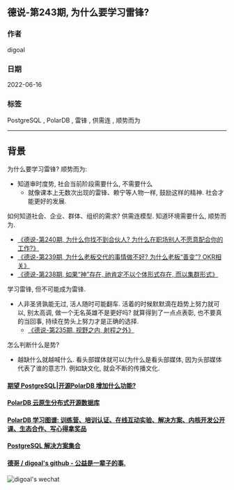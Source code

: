 ## 德说-第243期, 为什么要学习雷锋?          
                                                                        
### 作者                                                                        
digoal                                                                        
                                                                        
### 日期                                                                        
2022-06-16                                                             
                                                                        
### 标签                                                                        
PostgreSQL , PolarDB , 雷锋 , 供需连 , 顺势而为                                                      
                                                                        
----                                                          
                                                                        
## 背景     
  
为什么要学习雷锋? 顺势而为:  
- 知道审时度势, 社会当前阶段需要什么, 不需要什么  
    - 就像课本上无数次出现的雷锋、赖宁等人物一样, 鼓励这样的精神. 社会才能更好的发展.         
  
如何知道社会、企业、群体、组织的需求? 供需连模型. 知道环境需要什么, 顺势而为.    
- [《德说-第240期, 为什么你找不到合伙人? 为什么在职场别人不愿意配合你的工作?》](../202306/20230609_02.md)    
- [《德说-第239期, 为什么老板交代的事情做不好? 为什么老板“善变”? OKR相关》](../202306/20230609_01.md)    
- [《德说-第238期, 如果“神”存在, 祂肯定不以个体形式存在, 而以集群形式》](../202305/20230531_03.md)    
  
学习雷锋, 但不可能成为雷锋.     
- 人非圣贤孰能无过, 活人随时可能翻车. 活着的时候默默滴在趋势上努力就可以, 别太高调, 做一个无名英雄不是更好吗? 就算得到了一点点表彰, 也不要真的当回事, 持续在势头上努力才是正确的选择.     
    - [《德说-第235期, 视野之内, 射程之外》](../202305/20230529_02.md)    
  
怎么判断什么是势?  
- 越缺什么就越喊什么.  看头部媒体就可以(为什么是看头部媒体, 因为头部媒体代表了谁的意志?).  例如缺文化, 就会不断的传播文化.  
  
  
  
#### [期望 PostgreSQL|开源PolarDB 增加什么功能?](https://github.com/digoal/blog/issues/76 "269ac3d1c492e938c0191101c7238216")
  
  
#### [PolarDB 云原生分布式开源数据库](https://github.com/ApsaraDB "57258f76c37864c6e6d23383d05714ea")
  
  
#### [PolarDB 学习图谱: 训练营、培训认证、在线互动实验、解决方案、内核开发公开课、生态合作、写心得拿奖品](https://www.aliyun.com/database/openpolardb/activity "8642f60e04ed0c814bf9cb9677976bd4")
  
  
#### [PostgreSQL 解决方案集合](../201706/20170601_02.md "40cff096e9ed7122c512b35d8561d9c8")
  
  
#### [德哥 / digoal's github - 公益是一辈子的事.](https://github.com/digoal/blog/blob/master/README.md "22709685feb7cab07d30f30387f0a9ae")
  
  
![digoal's wechat](../pic/digoal_weixin.jpg "f7ad92eeba24523fd47a6e1a0e691b59")
  
